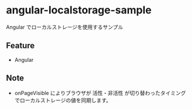 # angular-localstorage-sample
Angular でローカルストレージを使用するサンプル

## Feature
- Angular

## Note
- onPageVisible によりブラウザが 活性・非活性 が切り替わったタイミングでローカルストレージの値を同期します。
